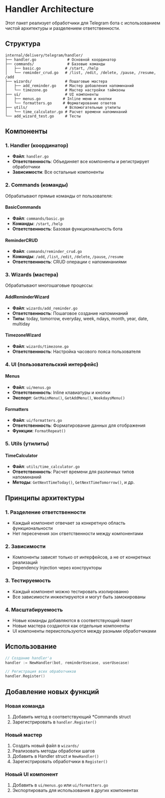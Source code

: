 # Handler Architecture

Этот пакет реализует обработчики для Telegram бота с использованием чистой архитектуры и разделением ответственности.

## Структура

```
internal/delivery/telegram/handler/
├── handler.go              # Основной координатор
├── commands/               # Базовые команды
│   ├── basic.go           # /start, /help
│   └── reminder_crud.go   # /list, /edit, /delete, /pause, /resume, /add
├── wizards/               # Пошаговые мастера
│   ├── add_reminder.go    # Мастер добавления напоминаний
│   └── timezone.go        # Мастер настройки таймзоны
├── ui/                    # UI компоненты
│   ├── menus.go          # Inline меню и кнопки
│   └── formatters.go     # Форматирование ответов
├── utils/                 # Вспомогательные утилиты
│   └── time_calculator.go # Расчет времени напоминаний
└── add_wizard_test.go     # Тесты
```

## Компоненты

### 1. Handler (координатор)
- **Файл**: `handler.go`
- **Ответственность**: Объединяет все компоненты и регистрирует обработчики
- **Зависимости**: Все остальные компоненты

### 2. Commands (команды)
Обрабатывают прямые команды от пользователя:

#### BasicCommands
- **Файл**: `commands/basic.go`
- **Команды**: `/start`, `/help`
- **Ответственность**: Базовая функциональность бота

#### ReminderCRUD
- **Файл**: `commands/reminder_crud.go`
- **Команды**: `/add`, `/list`, `/edit`, `/delete`, `/pause`, `/resume`
- **Ответственность**: CRUD операции с напоминаниями

### 3. Wizards (мастера)
Обрабатывают многошаговые процессы:

#### AddReminderWizard
- **Файл**: `wizards/add_reminder.go`
- **Ответственность**: Пошаговое создание напоминаний
- **Типы**: today, tomorrow, everyday, week, ndays, month, year, date, multiday

#### TimezoneWizard
- **Файл**: `wizards/timezone.go`
- **Ответственность**: Настройка часового пояса пользователя

### 4. UI (пользовательский интерфейс)
#### Menus
- **Файл**: `ui/menus.go`
- **Ответственность**: Inline клавиатуры и кнопки
- **Экспорт**: `GetMainMenu()`, `GetAddMenu()`, `WeekdaysMenu()`

#### Formatters
- **Файл**: `ui/formatters.go`
- **Ответственность**: Форматирование данных для отображения
- **Функции**: `FormatRepeat()`

### 5. Utils (утилиты)
#### TimeCalculator
- **Файл**: `utils/time_calculator.go`
- **Ответственность**: Расчет времени для различных типов напоминаний
- **Методы**: `GetNextTimeToday()`, `GetNextTimeTomorrow()`, и др.

## Принципы архитектуры

### 1. Разделение ответственности
- Каждый компонент отвечает за конкретную область функциональности
- Нет пересечения зон ответственности между компонентами

### 2. Зависимости
- Компоненты зависят только от интерфейсов, а не от конкретных реализаций
- Dependency Injection через конструкторы

### 3. Тестируемость
- Каждый компонент можно тестировать изолированно
- Все зависимости инжектируются и могут быть замокированы

### 4. Масштабируемость
- Новые команды добавляются в соответствующий пакет
- Новые мастера создаются как отдельные компоненты
- UI компоненты переиспользуются между разными обработчиками

## Использование

```go
// Создание handler'а
handler := NewHandler(bot, reminderUsecase, userUsecase)

// Регистрация всех обработчиков
handler.Register()
```

## Добавление новых функций

### Новая команда
1. Добавить метод в соответствующий *Commands struct
2. Зарегистрировать в `handler.Register()`

### Новый мастер
1. Создать новый файл в `wizards/`
2. Реализовать методы обработки шагов
3. Добавить в Handler struct и `NewHandler()`
4. Зарегистрировать обработчики в `Register()`

### Новый UI компонент
1. Добавить в `ui/menus.go` или `ui/formatters.go`
2. Экспортировать для использования в других компонентах 